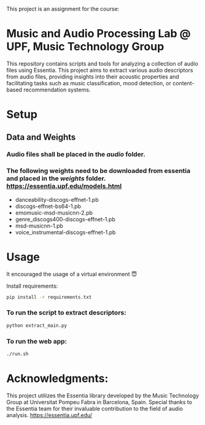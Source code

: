 This project is an assignment for the course:
# Music and Audio Processing Lab @ UPF, Music Technology Group

This repository contains scripts and tools for analyzing a collection of audio files using Essentia. This project aims to extract various audio descriptors from audio files, providing insights into their acoustic properties and facilitating tasks such as music classification, mood detection, or content-based recommendation systems.

# Setup

## Data and Weights
### Audio files shall be placed in the *audio* folder.

### The following weights need to be downloaded from essentia and placed in the *weights* folder. https://essentia.upf.edu/models.html

- danceability-discogs-effnet-1.pb
- discogs-effnet-bs64-1.pb
- emomusic-msd-musicnn-2.pb
- genre_discogs400-discogs-effnet-1.pb
- msd-musicnn-1.pb
- voice_instrumental-discogs-effnet-1.pb

# Usage
It encouraged the usage of a virtual environment :innocent:

Install requirements:
```bash
pip install -r requirements.txt
```
### To run the script to extract descriptors:
```bash
python extract_main.py
```

### To run the web app:
```bash
./run.sh
```

# Acknowledgments:
This project utilizes the Essentia library developed by the Music Technology Group at Universitat Pompeu Fabra in Barcelona, Spain. Special thanks to the Essentia team for their invaluable contribution to the field of audio analysis. https://essentia.upf.edu/